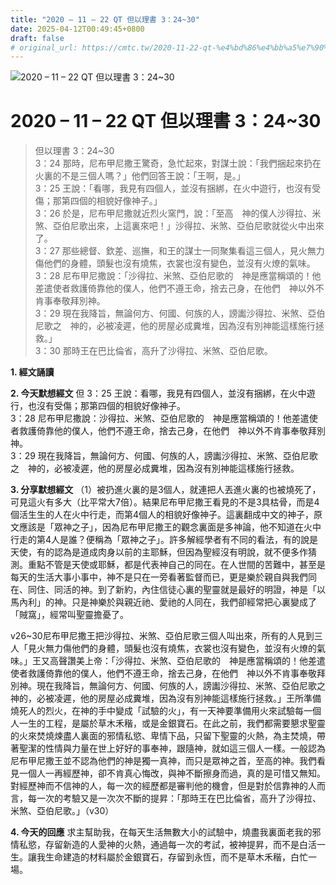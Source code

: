 ```yaml
---
title: "2020 – 11 – 22 QT 但以理書 3：24~30"
date: 2025-04-12T00:49:45+0800
draft: false
# original_url: https://cmtc.tw/2020-11-22-qt-%e4%bd%86%e4%bb%a5%e7%90%86%e6%9b%b8-3%ef%bc%9a2430
---
```


![2020 – 11 – 22 QT 但以理書 3：24\~30](/images/qt.jpg   "2020 – 11 – 22 QT 但以理書 3：24\~30")

# 2020 – 11 – 22 QT 但以理書 3：24\~30

> 但以理書 3：24\~30  
> 3：24 那時，尼布甲尼撒王驚奇，急忙起來，對謀士說：「我們捆起來扔在火裏的不是三個人嗎？」他們回答王說：「王啊，是。」  
> 3：25 王說：「看哪，我見有四個人，並沒有捆綁，在火中遊行，也沒有受傷；那第四個的相貌好像神子。」  
> 3：26 於是，尼布甲尼撒就近烈火窯門，說：「至高　神的僕人沙得拉、米煞、亞伯尼歌出來，上這裏來吧！」沙得拉、米煞、亞伯尼歌就從火中出來了。  
> 3：27 那些總督、欽差、巡撫，和王的謀士一同聚集看這三個人，見火無力傷他們的身體，頭髮也沒有燒焦，衣裳也沒有變色，並沒有火燎的氣味。  
> 3：28 尼布甲尼撒說：「沙得拉、米煞、亞伯尼歌的　神是應當稱頌的！他差遣使者救護倚靠他的僕人，他們不遵王命，捨去己身，在他們　神以外不肯事奉敬拜別神。  
> 3：29 現在我降旨，無論何方、何國、何族的人，謗讟沙得拉、米煞、亞伯尼歌之　神的，必被凌遲，他的房屋必成糞堆，因為沒有別神能這樣施行拯救。」  
> 3：30 那時王在巴比倫省，高升了沙得拉、米煞、亞伯尼歌。

**1. 經文誦讀**

**2.  今天默想經文**
但 3：25 王說：看哪，我見有四個人，並沒有捆綁，在火中遊行，也沒有受傷；那第四個的相貌好像神子。  
3：28 尼布甲尼撒說：沙得拉、米煞、亞伯尼歌的　神是應當稱頌的！他差遣使者救護倚靠他的僕人，他們不遵王命，捨去己身，在他們　神以外不肯事奉敬拜別神。  
3：29 現在我降旨，無論何方、何國、何族的人，謗讟沙得拉、米煞、亞伯尼歌之　神的，必被凌遲，他的房屋必成糞堆，因為沒有別神能這樣施行拯救。

**3. 分享默想經文**
（1）被扔進火裏的是3個人，就連把人丟進火裏的也被燒死了，可見這火有多大（比平常大7倍）。結果尼布甲尼撒王看見的不是3具枯骨，而是4個活生生的人在火中行走，而第4個人的相貌好像神子。這裏翻成中文的神子，原文應該是「眾神之子」，因為尼布甲尼撒王的觀念裏面是多神論，他不知道在火中行走的第4人是誰？便稱為「眾神之子」。許多解經學者有不同的看法，有的說是天使，有的認為是道成肉身以前的主耶穌，但因為聖經沒有明說，就不便多作猜測。重點不管是天使或耶穌，都是代表神自己的同在。在人世間的苦難中，甚至是每天的生活大事小事中，神不是只在一旁看著監督而已，更是樂於親自與我們同在、同住、同活的神。到了新約，內住信徒心裏的聖靈就是最好的明證，神是「以馬內利」的神。只是神樂於與親近祂、愛祂的人同在，我們卻經常把心裏變成了「賊窩」，經常叫聖靈擔憂了。

v26\~30尼布甲尼撒王把沙得拉、米煞、亞伯尼歌三個人叫出來，所有的人見到三人「見火無力傷他們的身體，頭髮也沒有燒焦，衣裳也沒有變色，並沒有火燎的氣味。」王又高聲讚美上帝：「沙得拉、米煞、亞伯尼歌的　神是應當稱頌的！他差遣使者救護倚靠他的僕人，他們不遵王命，捨去己身，在他們　神以外不肯事奉敬拜別神。現在我降旨，無論何方、何國、何族的人，謗讟沙得拉、米煞、亞伯尼歌之　神的，必被凌遲，他的房屋必成糞堆，因為沒有別神能這樣施行拯救。」王所準備燒死人的烈火，在神的手中變成「試驗的火」，有一天神要準備用火來試驗每一個人一生的工程，是屬於草木禾稭，或是金銀寶石。在此之前，我們都需要懇求聖靈的火來焚燒煉盡人裏面的邪情私慾、卑情下品，只留下聖靈的火熱，為主焚燒，帶著聖潔的性情與力量在世上好好的事奉神，跟隨神，就如這三個人一樣。一般認為尼布甲尼撒王並不認為他們的神是獨一真神，而只是眾神之首，至高的神。我們看見一個人一再經歷神，卻不肯真心悔改，與神不斷擦身而過，真的是可惜又無知。對經歷神而不信神的人，每一次的經歷都是審判他的機會，但是對於信靠神的人而言，每一次的考驗又是一次次不斷的提昇：「那時王在巴比倫省，高升了沙得拉、米煞、亞伯尼歌。」（v30）

**4. 今天的回應**
求主幫助我，在每天生活無數大小的試驗中，燒盡我裏面老我的邪情私慾，存留新造的人愛神的火熱，通過每一次的考試，被神提昇，而不是白活一生。讓我生命建造的材料屬於金銀寶石，存留到永恆，而不是草木禾稭，白忙一場。
